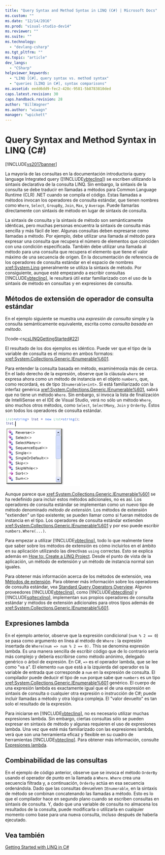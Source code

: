 ```yaml
---
title: "Query Syntax and Method Syntax in LINQ (C#) | Microsoft Docs"
ms.custom: ""
ms.date: "12/14/2016"
ms.prod: "visual-studio-dev14"
ms.reviewer: ""
ms.suite: ""
ms.technology: 
  - "devlang-csharp"
ms.tgt_pltfrm: ""
ms.topic: "article"
dev_langs: 
  - "CSharp"
helpviewer_keywords: 
  - "LINQ [C#], query syntax vs. method syntax"
  - "queries [LINQ in C#], syntax comparisons"
ms.assetid: eedd6dd9-fec2-428c-9581-5b8783810ded
caps.latest.revision: 30
caps.handback.revision: 28
author: "BillWagner"
ms.author: "wiwagn"
manager: "wpickett"
---
```

# Query Syntax and Method Syntax in LINQ (C#)
[!INCLUDE[vs2017banner](../../../../csharp/includes/vs2017banner.md)]

La mayoría de las consultas en la documentación introductoria query language Integrated query \([!INCLUDE[vbteclinq](../../../../csharp/includes/vbteclinq_md.md)]\) se escriben utilizando la sintaxis declarativa de la consulta LINQ.  Sin embargo, la sintaxis de la consulta se debe traducir en llamadas a métodos para Common Language Runtime \(CLR\) .NET cuando se compila el código.  Estas llamadas a métodos invocan los operadores de consulta estándar, que tienen nombres como `Where`, `Select`, `GroupBy`, `Join`, `Max`, y `Average`.  Puede llamarlas directamente con sintaxis de método en lugar de sintaxis de consulta.  
  
 La sintaxis de consulta y la sintaxis de método son semánticamente idénticas, pero muchas personas encuentra la sintaxis de consulta más sencilla y más fácil de leer.  Algunas consultas deben expresarse como llamadas a método.  Por ejemplo, debe utilizar una llamada al método para expresar una consulta que recupera el número de elementos que coinciden con una condición especificada.  También debe utilizar una llamada al método para una consulta que recupera el elemento que tiene el valor máximo de una secuencia de origen.  En la documentación de referencia de los operadores de consulta estándar en el espacio de nombres <xref:System.Linq> generalmente se utiliza la sintaxis de método.  Por consiguiente, aunque esté empezando a escribir consultas [!INCLUDE[vbteclinq](../../../../csharp/includes/vbteclinq_md.md)], le resultará útil estar familiarizado con el uso de la sintaxis de método en consultas y en expresiones de consulta.  
  
## Métodos de extensión de operador de consulta estándar  
 En el ejemplo siguiente se muestra una *expresión de consulta* simple y la consulta semánticamente equivalente, escrita como *consulta basada en método*.  
  
 [!code-cs[csLINQGettingStarted#22](../../../../csharp/programming-guide/concepts/linq/codesnippet/CSharp/query-syntax-and-method-syntax-in-linq_1.cs)]  
  
 El resultado de los dos ejemplos es idéntico.  Puede ver que el tipo de la variable de consulta es el mismo en ambos formatos: <xref:System.Collections.Generic.IEnumerable%601>.  
  
 Para entender la consulta basada en método, examinémosla más de cerca.  En el lado derecho de la expresión, observe que la cláusula `where` se expresa ahora como un método de instancia en el objeto `numbers`, que, como recordará, es de tipo `IEnumerable<int>`.  Si está familiarizado con la interfaz genérica <xref:System.Collections.Generic.IEnumerable%601>, sabrá que no tiene un método `Where`.  Sin embargo, si invoca la lista de finalización de IntelliSense en el IDE de Visual Studio, verá no sólo un método `Where`, sino muchos otros métodos, como `Select`, `SelectMany`, `Join` y `Orderby`.  Éstos son todos los operadores de consulta estándar.  
  
 ![Operadores de consulta estándar en Intellisense](../../../../csharp/programming-guide/concepts/linq/media/standardqueryops.png "StandardQueryOps")  
  
 Aunque parece que <xref:System.Collections.Generic.IEnumerable%601> se ha redefinido para incluir estos métodos adicionales, no es así.  Los operadores de consulta estándar se implementan como un nuevo tipo de método denominado *método de extensión*.  Los métodos de extensión "extienden" un tipo existente; se pueden llamar como si fueran métodos de instancia en el tipo.  Los operadores de consulta estándar extienden <xref:System.Collections.Generic.IEnumerable%601> y por eso puede escribir `numbers.Where(...)`.  
  
 Para empezar a utilizar [!INCLUDE[vbteclinq](../../../../csharp/includes/vbteclinq_md.md)], todo lo que realmente tiene que saber sobre los métodos de extensión es cómo incluirlos en el ámbito en su aplicación utilizando las directivas `using` correctas.  Esto se explica además en [How to: Create a LINQ Project](../Topic/How%20to:%20Create%20a%20LINQ%20Project.md).  Desde el punto de vista de la aplicación, un método de extensión y un método de instancia normal son iguales.  
  
 Para obtener más información acerca de los métodos de extensión, vea [Métodos de extensión](../../../../csharp/programming-guide/classes-and-structs/extension-methods.md).  Para obtener más información sobre los operadores de consulta estándar, vea [Standard Query Operators Overview](../../../../visual-basic/programming-guide/concepts/linq/standard-query-operators-overview.md).  Algunos proveedores [!INCLUDE[vbteclinq](../../../../csharp/includes/vbteclinq_md.md)], como [!INCLUDE[vbtecdlinq](../../../../csharp/includes/vbtecdlinq_md.md)] y [!INCLUDE[sqltecxlinq](../../../../csharp/programming-guide/concepts/linq/includes/sqltecxlinq_md.md)], implementan sus propios operadores de consulta estándar y métodos de extensión adicionales para otros tipos además de <xref:System.Collections.Generic.IEnumerable%601>.  
  
## Expresiones lambda  
 En el ejemplo anterior, observe que la expresión condicional \(`num % 2 == 0`\) se pasa como argumento en línea al método de `Where` : la expresión insertada de `Where(num => num % 2 == 0).` This se denomina expresión lambda.  Es una manera sencilla de escribir código que de lo contrario sería más complejo y debería escribirse como método anónimo, delegado genérico o árbol de expresión.  En C\#, `=>` es el operador lambda, que se lee como "va a".  El elemento `num` que está a la izquierda del operador es la variable de entrada que corresponde a `num` en la expresión de consulta.  El compilador puede deducir el tipo de `num` porque sabe que `numbers` es un tipo <xref:System.Collections.Generic.IEnumerable%601> genérico.  El cuerpo de una expresión lambda es exactamente igual que el de una expresión en sintaxis de consulta o cualquier otra expresión o instrucción de C\#; puede incluir llamadas a método y otra lógica compleja.  El "valor devuelto" es tan solo el resultado de la expresión.  
  
 Para iniciarse en [!INCLUDE[vbteclinq](../../../../csharp/includes/vbteclinq_md.md)], no es necesario utilizar muchas expresiones lambda.  Sin embargo, ciertas consultas sólo se pueden expresar en sintaxis de método y algunas requieren el uso de expresiones lambda.  Una vez que esté más familiarizado con las expresiones lambda, verá que son una herramienta eficaz y flexible en su cuadro de herramientas [!INCLUDE[vbteclinq](../../../../csharp/includes/vbteclinq_md.md)].  Para obtener más información, consulte [Expresiones lambda](../../../../csharp/programming-guide/statements-expressions-operators/lambda-expressions.md).  
  
## Combinabilidad de las consultas  
 En el ejemplo de código anterior, observe que se invoca el método `OrderBy` usando el operador de punto en la llamada a `Where`.  `Where` crea una secuencia filtrada y, a continuación, `Orderby` actúa en esa secuencia ordenándola.  Dado que las consultas devuelven `IEnumerable`, en la sintaxis de método se combinan concatenando las llamadas a método.  Esto es lo que el compilador hace en segundo plano cuando se escriben consultas en sintaxis de consulta.  Y, dado que una variable de consulta no almacena los resultados de la consulta, puede modificarla o utilizarla en cualquier momento como base para una nueva consulta, incluso después de haberla ejecutado.  
  
## Vea también  
 [Getting Started with LINQ in C\#](../../../../csharp/programming-guide/concepts/linq/getting-started-with-linq.md)